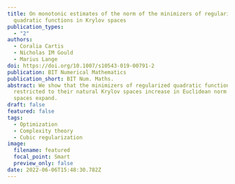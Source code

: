 ```yaml
---
title: On monotonic estimates of the norm of the minimizers of regularized
  quadratic functions in Krylov spaces
publication_types:
  - "2"
authors:
  - Coralia Cartis
  - Nicholas IM Gould
  - Marius Lange
doi: https://doi.org/10.1007/s10543-019-00791-2
publication: BIT Numerical Mathematics
publication_short: BIT Num. Maths.
abstract: We show that the minimizers of regularized quadratic functions
  restricted to their natural Krylov spaces increase in Euclidean norm as the
  spaces expand.
draft: false
featured: false
tags:
  - Optimization
  - Complexity theory
  - Cubic regularization
image:
  filename: featured
  focal_point: Smart
  preview_only: false
date: 2022-06-06T15:48:30.782Z
---
```

